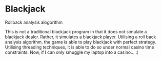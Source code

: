 # Blackjack
Rollback analysis alogorithm

This is not a traditional blackjack program in that it does not simulate a blackjack dealer. Rather, it simulates a blackjack player. Utilising a roll back analysis algorithm, the game is able to play blackjack with perfect strategy. Utilising threading techniques, it is able to do so under normal casino time constraints. Now, if I can only smuggle my laptop into a casino... :)
